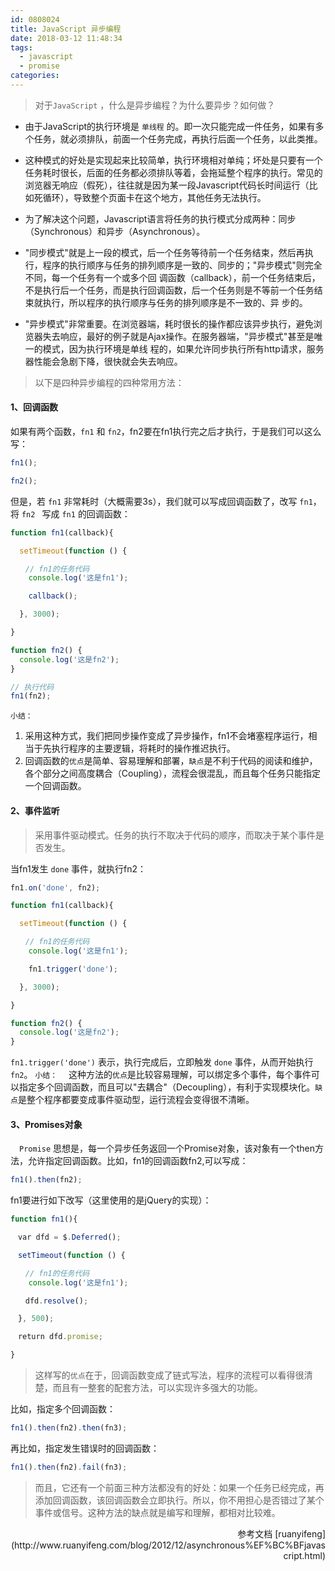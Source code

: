 ```yaml
---
id: 0808024
title: JavaScript 异步编程
date: 2018-03-12 11:48:34
tags:
  - javascript
  - promise
categories:
---
```


> 对于`JavaScript` ，什么是异步编程？为什么要异步？如何做？

- 由于JavaScript的执行环境是 `单线程` 的。即一次只能完成一件任务，如果有多个任务，就必须排队，前面一个任务完成，再执行后面一个任务，以此类推。

- 这种模式的好处是实现起来比较简单，执行环境相对单纯；坏处是只要有一个任务耗时很长，后面的任务都必须排队等着，会拖延整个程序的执行。常见的浏览器无响应（假死），往往就是因为某一段Javascript代码长时间运行（比如死循环），导致整个页面卡在这个地方，其他任务无法执行。

- 为了解决这个问题，Javascript语言将任务的执行模式分成两种：同步（Synchronous）和异步（Asynchronous）。

- "同步模式"就是上一段的模式，后一个任务等待前一个任务结束，然后再执行，程序的执行顺序与任务的排列顺序是一致的、同步的；"异步模式"则完全不同，每一个任务有一个或多个回 调函数（callback），前一个任务结束后，不是执行后一个任务，而是执行回调函数，后一个任务则是不等前一个任务结束就执行，所以程序的执行顺序与任务的排列顺序是不一致的、异 步的。

- "异步模式"非常重要。在浏览器端，耗时很长的操作都应该异步执行，避免浏览器失去响应，最好的例子就是Ajax操作。在服务器端，"异步模式"甚至是唯一的模式，因为执行环境是单线 程的，如果允许同步执行所有http请求，服务器性能会急剧下降，很快就会失去响应。

> 以下是四种异步编程的四种常用方法：

#### <a>1、回调函数</a>

如果有两个函数，`fn1` 和 `fn2`，fn2要在fn1执行完之后才执行，于是我们可以这么写：
```js
fn1();

fn2();
```

但是，若 `fn1` 非常耗时（大概需要3s），我们就可以写成回调函数了，改写 `fn1`，将 `fn2 ` 写成 `fn1` 的回调函数：
```js
function fn1(callback){

  setTimeout(function () {

　　// fn1的任务代码
    console.log('这是fn1');

    callback();

  }, 3000);

}

function fn2() {
  console.log('这是fn2');
}

// 执行代码
fn1(fn2);
```
`小结：`
1. 采用这种方式，我们把同步操作变成了异步操作，fn1不会堵塞程序运行，相当于先执行程序的主要逻辑，将耗时的操作推迟执行。
2. 回调函数的`优点`是简单、容易理解和部署，`缺点`是不利于代码的阅读和维护，各个部分之间高度耦合（Coupling），流程会很混乱，而且每个任务只能指定一个回调函数。

#### <a>2、事件监听</a>

> 采用事件驱动模式。任务的执行不取决于代码的顺序，而取决于某个事件是否发生。

当fn1发生 `done` 事件，就执行fn2：
```js
fn1.on('done', fn2);

function fn1(callback){

  setTimeout(function () {

　　// fn1的任务代码
    console.log('这是fn1');

    fn1.trigger('done');

  }, 3000);

}

function fn2() {
  console.log('这是fn2');
}
```
`fn1.trigger('done')` 表示，执行完成后，立即触发 `done` 事件，从而开始执行 `fn2`。
`小结：`
&emsp;这种方法的`优点`是比较容易理解，可以绑定多个事件，每个事件可以指定多个回调函数，而且可以"去耦合"（Decoupling），有利于实现模块化。`缺点`是整个程序都要变成事件驱动型，运行流程会变得很不清晰。

#### <a>3、Promises对象</a>

&emsp;`Promise` 思想是，每一个异步任务返回一个Promise对象，该对象有一个then方法，允许指定回调函数。比如，fn1的回调函数fn2,可以写成：
```js
fn1().then(fn2);
```
fn1要进行如下改写（这里使用的是jQuery的实现）：
```js
function fn1(){

　var dfd = $.Deferred();

　setTimeout(function () {

　　// fn1的任务代码
    console.log('这是fn1');

　　dfd.resolve();

　}, 500);

　return dfd.promise;

}
```
> 这样写的`优点`在于，回调函数变成了链式写法，程序的流程可以看得很清楚，而且有一整套的配套方法，可以实现许多强大的功能。

比如，指定多个回调函数：
```js
fn1().then(fn2).then(fn3);
```
再比如，指定发生错误时的回调函数：
```js
fn1().then(fn2).fail(fn3);
```

> 而且，它还有一个前面三种方法都没有的好处：如果一个任务已经完成，再添加回调函数，该回调函数会立即执行。所以，你不用担心是否错过了某个事件或信号。这种方法的缺点就是编写和理解，都相对比较难。

<p style="text-align: right;">参考文档 [ruanyifeng](http://www.ruanyifeng.com/blog/2012/12/asynchronous%EF%BC%BFjavascript.html)</p>
